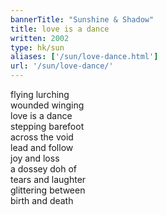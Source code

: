 ```yaml
---
bannerTitle: "Sunshine & Shadow" 
title: love is a dance
written: 2002
type: hk/sun
aliases: ['/sun/love-dance.html']
url: '/sun/love-dance/'
---
```


flying lurching  
wounded winging  
love is a dance  
stepping barefoot  
across the void  
lead and follow  
joy and loss  
a dossey doh of  
tears and laughter  
glittering between  
birth and death  

